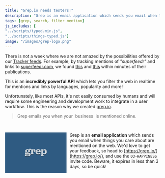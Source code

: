 ```yaml
---
title: "Grep.io needs testers!"
description: "Grep is an email application which sends you email when things you care about are mentioned on the web. We need testers!"
tags: [grep, search, filter mention]
js_includes: [
"../scripts/typed.min.js",
"../scripts/things-typed.js"]
image: "/images/grep-logo.png"
---
```



There is not a week where we are not amazed by the possibilities offered by our [Tracker feeds](https://superfeedr.com/tracker). For example, by tracking mentions of *"superfeedr"* and links to [superfeedr.com](https://superfeedr.com/), we found [this](http://sdtimes.com/google-releases-cloud-vision-api-eff-makes-complaint-about-google-tracking-student-info-patent-shows-amazon-wants-to-do-something-with-ar-sd-times-news-digest-dec-3-2015/) and [this](http://stackoverflow.com/questions/34229340/superfeedr-wont-reach-parse-com-callback-url) within minutes of their publications.

This is an **incredibly powerful API** which lets you filter the web in realtime for mentions and links by languages, popularity and more!

Unfortunately, like most APIs, it's not easily consumed by humans and will require some engineering and development work to integrate in a user workflow. This is the reason why we created [grep.io](https://grep.io/).

<blockquote><span class="logo">Grep</span> emails you when your <span class="things"><span class="things__spacer">&nbsp;</span><span id="typed">business</span><span class="things__spacer">&nbsp;</span></span> is mentioned online.</blockquote>

<br>

<a href="https://grep.io"><img src="/images/grep-logo.png" style="float:left; width: 200px; margin-right: 10px" /></a>
Grep is an **email application** which sends you email when things you care about are mentioned on the web. We'd love to get your feedback, so head to [https://grep.io/](https://grep.io/), and use the <code>03-HAPPINESS</code> invite code. Beware, it expires in less than 3 days, so be quick!





